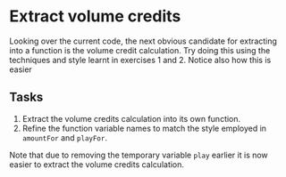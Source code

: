 # Extract volume credits

Looking over the current code, the next obvious candidate for extracting into a function is the volume credit calculation. Try doing this using the techniques and style learnt in exercises 1 and 2. Notice also how this is easier 

## Tasks
1. Extract the volume credits calculation into its own function.
2. Refine the function variable names to match the style employed in `amountFor` and `playFor`.

Note that due to removing the temporary variable `play` earlier it is now easier to extract the volume credits calculation.